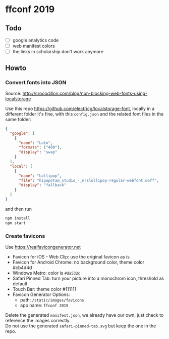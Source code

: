 # ffconf 2019

## Todo

- [ ] google analytics code
- [ ] web manifest colors
- [ ] the links in scholarship don't work anymore

## Howto

### Convert fonts into JSON

Source: http://crocodillon.com/blog/non-blocking-web-fonts-using-localstorage

Use this repo https://github.com/electricg/localstorage-font, locally in a different folder it's fine, with this `config.json` and the related font files in the same folder:

```json
{
  "google": [
    {
      "name": "Lato",
      "formats": ["400"],
      "display": "swap"
    }
  ],
  "local": [
    {
      "name": "Lollipop",
      "file": "hipopotam_studio_-_mrslollipop-regular-webfont.woff",
      "display": "fallback"
    }
  ]
}
```

and then run

```bash
npm install
npm start
```

### Create favicons

Use https://realfavicongenerator.net

- Favicon for iOS - Web Clip: use the original favicon as is
- Favicon for Android Chrome: no background color, theme color #cb4d4d
- Windows Metro: color is `#da532c`
- Safari Pinned Tab: turn your picture into a monochrom icon, threshold as default
- Touch Bar: theme color #111111
- Favicon Generator Options:
  - path: `/static/images/favicons`
  - app name: `ffconf 2019`

Delete the generated `manifest.json`, we already have our own, just check to reference the images correctly.  
Do not use the generated `safari-pinned-tab.svg` but keep the one in the repo.
